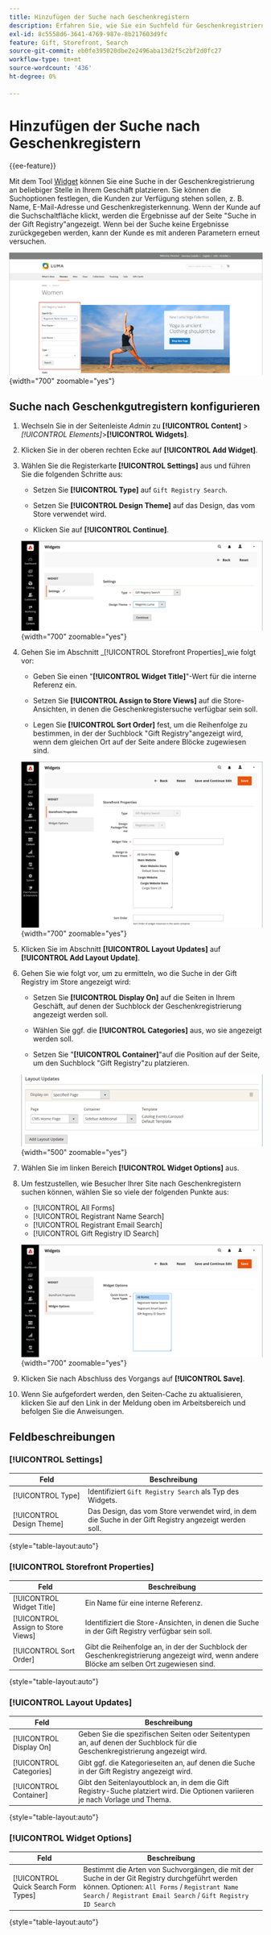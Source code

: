 ```yaml
---
title: Hinzufügen der Suche nach Geschenkregistern
description: Erfahren Sie, wie Sie ein Suchfeld für Geschenkregistrierung platzieren, um Besucher beim Kauf von Produkten aus Kundenregistern zu unterstützen.
exl-id: 8c5558d6-3641-4769-987e-8b217603d9fc
feature: Gift, Storefront, Search
source-git-commit: eb0fe395020dbe2e2496aba13d2f5c2bf2d0fc27
workflow-type: tm+mt
source-wordcount: '436'
ht-degree: 0%

---
```


# Hinzufügen der Suche nach Geschenkregistern

{{ee-feature}}

Mit dem Tool [Widget](../content-design/widgets.md) können Sie eine Suche in der Geschenkregistrierung an beliebiger Stelle in Ihrem Geschäft platzieren. Sie können die Suchoptionen festlegen, die Kunden zur Verfügung stehen sollen, z. B. Name, E-Mail-Adresse und Geschenkregisterkennung. Wenn der Kunde auf die Suchschaltfläche klickt, werden die Ergebnisse auf der Seite &quot;Suche in der Gift Registry&quot;angezeigt. Wenn bei der Suche keine Ergebnisse zurückgegeben werden, kann der Kunde es mit anderen Parametern erneut versuchen.

![Beispiel-Storefront - Suche nach Geschenkregistrierung](./assets/storefront-gift-registry-search.png){width="700" zoomable="yes"}

## Suche nach Geschenkgutregistern konfigurieren

1. Wechseln Sie in der Seitenleiste _Admin_ zu **[!UICONTROL Content]** > _[!UICONTROL Elements]_>**[!UICONTROL Widgets]**.

1. Klicken Sie in der oberen rechten Ecke auf **[!UICONTROL Add Widget]**.

1. Wählen Sie die Registerkarte **[!UICONTROL Settings]** aus und führen Sie die folgenden Schritte aus:

   - Setzen Sie **[!UICONTROL Type]** auf `Gift Registry Search`.

   - Setzen Sie **[!UICONTROL Design Theme]** auf das Design, das vom Store verwendet wird.

   - Klicken Sie auf **[!UICONTROL Continue]**.

   ![Gift registry - search settings](./assets/widget-gift-registry-search-settings.png){width="700" zoomable="yes"}

1. Gehen Sie im Abschnitt _[!UICONTROL Storefront Properties]_wie folgt vor:

   - Geben Sie einen &quot;**[!UICONTROL Widget Title]**&quot;-Wert für die interne Referenz ein.

   - Setzen Sie **[!UICONTROL Assign to Store Views]** auf die Store-Ansichten, in denen die Geschenkregistersuche verfügbar sein soll.

   - Legen Sie **[!UICONTROL Sort Order]** fest, um die Reihenfolge zu bestimmen, in der der Suchblock &quot;Gift Registry&quot;angezeigt wird, wenn dem gleichen Ort auf der Seite andere Blöcke zugewiesen sind.

   ![Geschenkregistrierung - Storefront-Eigenschaften](./assets/widget-gift-registry-search-storefront-properties.png){width="700" zoomable="yes"}

1. Klicken Sie im Abschnitt **[!UICONTROL Layout Updates]** auf **[!UICONTROL Add Layout Update]**.

1. Gehen Sie wie folgt vor, um zu ermitteln, wo die Suche in der Gift Registry im Store angezeigt wird:

   - Setzen Sie **[!UICONTROL Display On]** auf die Seiten in Ihrem Geschäft, auf denen der Suchblock der Geschenkregistrierung angezeigt werden soll.

   - Wählen Sie ggf. die **[!UICONTROL Categories]** aus, wo sie angezeigt werden soll.

   - Setzen Sie &quot;**[!UICONTROL Container]**&quot;auf die Position auf der Seite, um den Suchblock &quot;Gift Registry&quot;zu platzieren.

   ![Gift registry - layout updates](./assets/widget-gift-registry-search-layout-updates.png){width="500" zoomable="yes"}

1. Wählen Sie im linken Bereich **[!UICONTROL Widget Options]** aus.

1. Um festzustellen, wie Besucher Ihrer Site nach Geschenkregistern suchen können, wählen Sie so viele der folgenden Punkte aus:

   - [!UICONTROL All Forms]
   - [!UICONTROL Registrant Name Search]
   - [!UICONTROL Registrant Email Search]
   - [!UICONTROL Gift Registry ID Search]

   ![Gift-Registrierung - Widget-Optionen](./assets/widget-gift-registry-search-widget-options.png){width="700" zoomable="yes"}

1. Klicken Sie nach Abschluss des Vorgangs auf **[!UICONTROL Save]**.

1. Wenn Sie aufgefordert werden, den Seiten-Cache zu aktualisieren, klicken Sie auf den Link in der Meldung oben im Arbeitsbereich und befolgen Sie die Anweisungen.

## Feldbeschreibungen

### [!UICONTROL Settings]

| Feld | Beschreibung |
|--- |--- |
| [!UICONTROL Type] | Identifiziert `Gift Registry Search` als Typ des Widgets. |
| [!UICONTROL Design Theme] | Das Design, das vom Store verwendet wird, in dem die Suche in der Gift Registry angezeigt werden soll. |

{style="table-layout:auto"}

### [!UICONTROL Storefront Properties]

| Feld | Beschreibung |
|--- |--- |
| [!UICONTROL Widget Title] | Ein Name für eine interne Referenz. |
| [!UICONTROL Assign to Store Views] | Identifiziert die Store-Ansichten, in denen die Suche in der Gift Registry verfügbar sein soll. |
| [!UICONTROL Sort Order] | Gibt die Reihenfolge an, in der der Suchblock der Geschenkregistrierung angezeigt wird, wenn andere Blöcke am selben Ort zugewiesen sind. |

{style="table-layout:auto"}

### [!UICONTROL Layout Updates]

| Feld | Beschreibung |
|--- |--- |
| [!UICONTROL Display On] | Geben Sie die spezifischen Seiten oder Seitentypen an, auf denen der Suchblock für die Geschenkregistrierung angezeigt wird. |
| [!UICONTROL Categories] | Gibt ggf. die Kategorieseiten an, auf denen die Suche in der Gift Registry angezeigt wird. |
| [!UICONTROL Container] | Gibt den Seitenlayoutblock an, in dem die Gift Registry-Suche platziert wird. Die Optionen variieren je nach Vorlage und Thema. |

{style="table-layout:auto"}

### [!UICONTROL Widget Options]

| Feld | Beschreibung |
|--- |--- |
| [!UICONTROL Quick Search Form Types] | Bestimmt die Arten von Suchvorgängen, die mit der Suche in der Git Registry durchgeführt werden können. Optionen: `All Forms` / `Registrant Name Search` /` Registrant Email Search` / `Gift Registry ID Search` |

{style="table-layout:auto"}
